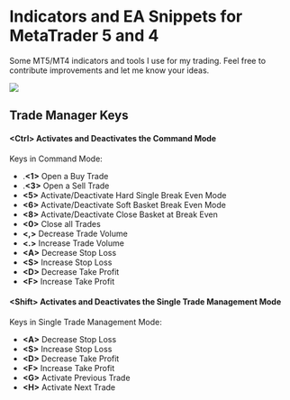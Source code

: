 # Indicators and EA Snippets for MetaTrader 5 and 4
Some MT5/MT4 indicators and tools I use for my trading. Feel free to contribute improvements and let me know your ideas.

[![](http://img.youtube.com/vi/1ea2rmEVieE/maxresdefault.jpg)](http://www.youtube.com/watch?v=1ea2rmEVieE "MetaTrader 5 Trading Tools")


## Trade Manager Keys


#### \<Ctrl\> Activates and Deactivates the Command Mode

   Keys in Command Mode:
   
   - .**\<1\>** Open a Buy Trade
   - .**\<3\>** Open a Sell Trade
   - **\<5\>** Activate/Deactivate Hard Single Break Even Mode
   - **\<6\>** Activate/Deactivate Soft Basket Break Even Mode
   - **\<8\>** Activate/Deactivate Close Basket at Break Even
   - **\<0\>** Close all Trades
   - **\<,\>** Decrease Trade Volume
   - **\<.\>** Increase Trade Volume
   - **\<A\>** Decrease Stop Loss
   - **\<S\>** Increase Stop Loss
   - **\<D\>** Decrease Take Profit
   - **\<F\>** Increase Take Profit
   
   
#### \<Shift\> Activates and Deactivates the Single Trade Management Mode

   Keys in Single Trade Management Mode:

   - **\<A\>** Decrease Stop Loss
   - **\<S\>** Increase Stop Loss
   - **\<D\>** Decrease Take Profit
   - **\<F\>** Increase Take Profit
   - **\<G\>** Activate Previous Trade
   - **\<H\>** Activate Next Trade


